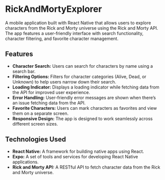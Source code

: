 # RickAndMortyExplorer

A mobile application built with React Native that allows users to explore characters from the Rick and Morty universe using the Rick and Morty API. The app features a user-friendly interface with search functionality, character filtering, and favorite character management.

## Features

- **Character Search:** Users can search for characters by name using a search bar.
- **Filtering Options:** Filters for character categories (Alive, Dead, or Unknown) to help users narrow down their search.
- **Loading Indicator:** Displays a loading indicator while fetching data from the API for improved user experience.
- **Error Handling:** User-friendly error messages are shown when there’s an issue fetching data from the API.
- **Favorite Characters:** Users can mark characters as favorites and view them on a separate screen.
- **Responsive Design:** The app is designed to work seamlessly across different screen sizes.

## Technologies Used

- **React Native:** A framework for building native apps using React.
- **Expo:** A set of tools and services for developing React Native applications.
- **Rick and Morty API:** A RESTful API to fetch character data from the Rick and Morty universe.



